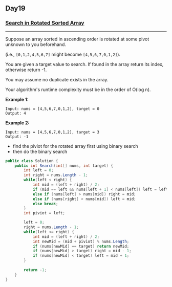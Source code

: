 ## Day19

### [Search in Rotated Sorted Array](https://leetcode.com/explore/featured/card/30-day-leetcoding-challenge/530/week-3/3304/)

---

Suppose an array sorted in ascending order is rotated at some pivot unknown to you beforehand.

(i.e., `[0,1,2,4,5,6,7]` might become `[4,5,6,7,0,1,2]`).

You are given a target value to search. If found in the array return its index, otherwise return -1.

You may assume no duplicate exists in the array.

Your algorithm's runtime complexity must be in the order of O(log n).

**Example 1:**

```
Input: nums = [4,5,6,7,0,1,2], target = 0
Output: 4
```

**Example 2:**
```
Input: nums = [4,5,6,7,0,1,2], target = 3
Output: -1
```

- find the piviot for the rotated array first using binary search
- then do the binary search

```cs
public class Solution {
    public int Search(int[] nums, int target) {
        int left = 0;
        int right = nums.Length - 1;
        while(left < right) {
            int mid = (left + right) / 2;
            if (mid == left && nums[left + 1] < nums[left]) left = left + 1;
            else if (nums[left] > nums[mid]) right = mid;   
            else if (nums[right] < nums[mid]) left = mid;
            else break;
        }
        int piviot = left;

        left = 0;
        right = nums.Length - 1;
        while(left <= right) {
            int mid = (left + right) / 2;
            int newMid = (mid + piviot) % nums.Length;
            if (nums[newMid] == target) return newMid;
            if (nums[newMid] > target) right = mid - 1;
            if (nums[newMid] < target) left = mid + 1;
        }
        
        return -1;
    }
}
```